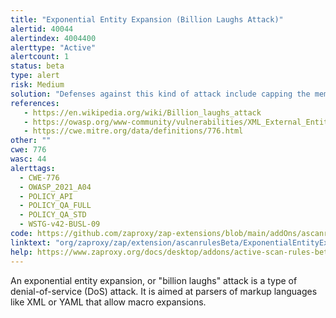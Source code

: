 ```yaml
---
title: "Exponential Entity Expansion (Billion Laughs Attack)"
alertid: 40044
alertindex: 4004400
alerttype: "Active"
alertcount: 1
status: beta
type: alert
risk: Medium
solution: "Defenses against this kind of attack include capping the memory allocated in an individual parser if loss of the document is acceptable, or treating entities symbolically and expanding them lazily only when (and to the extent) their content is to be used."
references:
   - https://en.wikipedia.org/wiki/Billion_laughs_attack
   - https://owasp.org/www-community/vulnerabilities/XML_External_Entity_(XXE)_Processing
   - https://cwe.mitre.org/data/definitions/776.html
other: ""
cwe: 776
wasc: 44
alerttags: 
  - CWE-776
  - OWASP_2021_A04
  - POLICY_API
  - POLICY_QA_FULL
  - POLICY_QA_STD
  - WSTG-v42-BUSL-09
code: https://github.com/zaproxy/zap-extensions/blob/main/addOns/ascanrulesBeta/src/main/java/org/zaproxy/zap/extension/ascanrulesBeta/ExponentialEntityExpansionScanRule.java
linktext: "org/zaproxy/zap/extension/ascanrulesBeta/ExponentialEntityExpansionScanRule.java"
help: https://www.zaproxy.org/docs/desktop/addons/active-scan-rules-beta/#id-40044
---
```

An exponential entity expansion, or "billion laughs" attack is a type of denial-of-service (DoS) attack. It is aimed at parsers of markup languages like XML or YAML that allow macro expansions.

